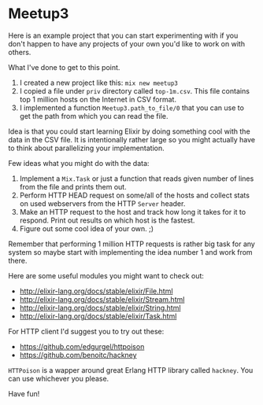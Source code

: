 Meetup3
=======

Here is an example project that you can start experimenting with if you don't happen to have any projects of your own you'd like to work on with others.

What I've done to get to this point.

  1. I created a new project like this: `mix new meetup3`
  2. I copied a file under `priv` directory called `top-1m.csv`. This file contains top 1 million hosts on the Internet in CSV format.
  3. I implemented a function `Meetup3.path_to_file/0` that you can use to get the path from which you can read the file.

Idea is that you could start learning Elixir by doing something cool with the data in the CSV file. It is intentionally rather large so you might actually have to think about parallelizing your implementation.

Few ideas what you might do with the data:

  1. Implement a `Mix.Task` or just a function that reads given number of lines from the file and prints them out.
  2. Perform HTTP HEAD request on some/all of the hosts and collect stats on used webservers from the HTTP `Server` header.
  3. Make an HTTP request to the host and track how long it takes for it to respond. Print out results on which host is the fastest.
  4. Figure out some cool idea of your own. ;)

Remember that performing 1 million HTTP requests is rather big task for any system so maybe start with implementing the idea number 1 and work from there.

Here are some useful modules you might want to check out:
  * http://elixir-lang.org/docs/stable/elixir/File.html
  * http://elixir-lang.org/docs/stable/elixir/Stream.html
  * http://elixir-lang.org/docs/stable/elixir/String.html
  * http://elixir-lang.org/docs/stable/elixir/Task.html

For HTTP client I'd suggest you to try out these:
  * https://github.com/edgurgel/httpoison
  * https://github.com/benoitc/hackney

`HTTPoison` is a wapper around great Erlang HTTP library called `hackney`. You can use whichever you please.

Have fun!
